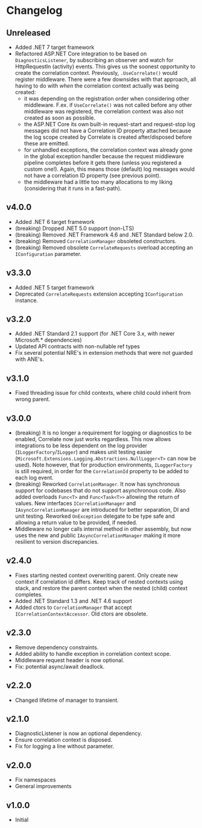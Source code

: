 # Changelog

## Unreleased

- Added .NET 7 target framework
- Refactored ASP.NET Core integration to be based on `DiagnosticsListener`, by subscribing an observer and watch for HttpRequestIn (activity) events. This gives us the soonest opportunity to create the correlation context. Previously, `.UseCorrelate()` would register middleware. There were a few downsides with that approach, all having to do with _when_ the correlation context actually was being created:
  - it was depending on the registration order when considering other middleware. F.ex. if `UseCorrelate()` was not called before any other middleware was registered, the correlation context was also not created as soon as possible.
  - the ASP.NET Core its own built-in request-start and request-stop log messages did not have a Correlation ID property attached because the log scope created by Correlate is created after/disposed before these are emitted.
  - for unhandled exceptions, the correlation context was already gone in the global exception handler because the request middleware pipeline completes before it gets there (unless you registered a custom one!). Again, this means those (default) log messages would not have a correlation ID property (see previous point).
  - the middleware had a little too many allocations to my liking (considering that it runs in a fast-path).  

## v4.0.0

- Added .NET 6 target framework
- (breaking) Dropped .NET 5.0 support (non-LTS)
- (breaking) Removed .NET Framework 4.6 and .NET Standard below 2.0.
- (breaking) Removed `CorrelationManager` obsoleted constructors.
- (breaking) Removed obsolete `CorrelateRequests` overload accepting an `IConfiguration` parameter.

## v3.3.0

- Added .NET 5 target framework
- Deprecated `CorrelateRequests` extension accepting `IConfiguration` instance.

## v3.2.0

- Added .NET Standard 2.1 support (for .NET Core 3.x, with newer Microsoft.* dependencies)
- Updated API contracts with non-nullable ref types
- Fix several potential NRE's in extension methods that were not guarded with ANE's.

## v3.1.0
- Fixed threading issue for child contexts, where child could inherit from wrong parent.

## v3.0.0

- (breaking) It is no longer a requirement for logging or diagnostics to be enabled, Correlate now just works regardless. This now allows integrations to be less dependent on the log provider (`ILoggerFactory`/`ILogger`) and makes unit testing easier (`Microsoft.Extensions.Logging.Abstractions.NullLogger<T>` can now be used). Note however, that for production environments, `ILoggerFactory` is still required, in order for the `CorrelationId` property to be added to each log event.
- (breaking) Reworked `CorrelationManager`. It now has synchronous support for codebases that do not support asynchronous code. Also added overloads `Func<T>` and `Func<Task<T>>` allowing the return of values. New interfaces `ICorrelationManager` and `IAsyncCorrelationManager` are introduced for better separation, DI and unit testing. Reworked `OnException` delegate to be type safe and allowing a return value to be provided, if needed.
- Middleware no longer calls internal method in other assembly, but now uses the new and public `IAsyncCorrelationManager` making it more resilient to version discrepancies.

## v2.4.0

- Fixes starting nested context overwriting parent. Only create new context if correlation id differs. Keep track of nested contexts using stack, and restore the parent context when the nested (child) context completes.
- Added .NET Standard 1.3 and .NET 4.6 support
- Added ctors to `CorrelationManager` that accept `ICorrelationContextAccessor`. Old ctors are obsolete.

## v2.3.0

- Remove dependency constraints.
- Added ability to handle exception in correlation context scope.
- Middleware request header is now optional.
- Fix: potential async/await deadlock.

## v2.2.0

- Changed lifetime of manager to transient.

## v2.1.0

- DiagnosticListener is now an optional dependency.
- Ensure correlation context is disposed.
- Fix for logging a line without parameter.

## v2.0.0

- Fix namespaces
- General improvements

## v1.0.0

- Initial
